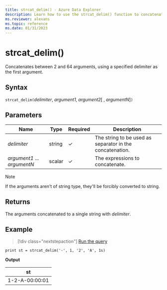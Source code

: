 ```yaml
---
title: strcat_delim() - Azure Data Explorer
description: Learn how to use the strcat_delim() function to concatenate between 2 and 64 arguments using a specified delimiter as the first argument.
ms.reviewer: alexans
ms.topic: reference
ms.date: 01/31/2023
---
```

# strcat_delim()

Concatenates between 2 and 64 arguments, using a specified delimiter as the first argument.

## Syntax

`strcat_delim(`*delimiter*, *argument1*, *argument2*[ , *argumentN*]`)`

## Parameters

| Name | Type | Required | Description |
|--|--|--|--|
| *delimiter* | string | &check; | The string to be used as separator in the concatenation.|
| *argument1* ... *argumentN* | scalar | &check; | The expressions to concatenate.|

> [!NOTE]
> If the arguments aren't of string type, they'll be forcibly converted to string.

## Returns

The arguments concatenated to a single string with *delimiter*.

## Example

> [!div class="nextstepaction"]
> <a href="https://dataexplorer.azure.com/clusters/help/databases/Samples?query=H4sIAAAAAAAAAysoyswrUSguUbAFEkXJiSXxKak5mbka6rrqOgqGOgrqRkBa3RHEKdYEAPL2A8YtAAAA" target="_blank">Run the query</a>

```kusto
print st = strcat_delim('-', 1, '2', 'A', 1s)
```

**Output**

|st|
|---|
|1-2-A-00:00:01|
